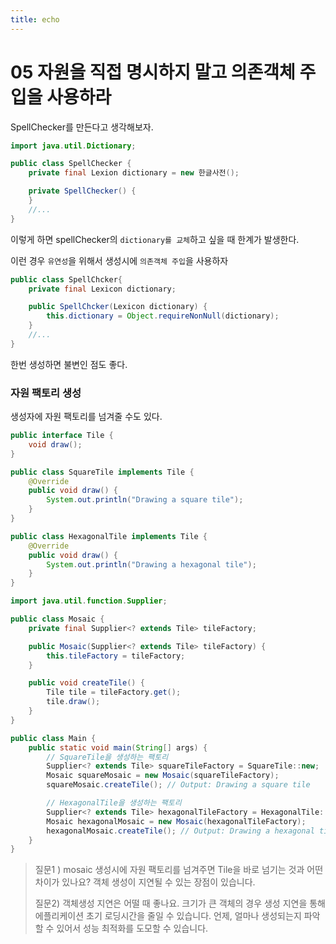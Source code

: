 ```yaml
---
title: echo
---
```

# 05 자원을 직접 명시하지 말고 의존객체 주입을 사용하라
SpellChecker를 만든다고 생각해보자.

```java
import java.util.Dictionary;

public class SpellChecker {
    private final Lexion dictionary = new 한글사전();

    private SpellChecker() {
    }
    //...
}
```
이렇게 하면 spellChecker의 `dictionary를 교체`하고 싶을 때 한계가 발생한다.

이런 경우 `유연성`을 위해서 생성시에 `의존객체 주입`을 사용하자
```java
public class SpellChcker{
    private final Lexicon dictionary;

    public SpellChcker(Lexicon dictionary) {
        this.dictionary = Object.requireNonNull(dictionary);
    }
    //...
}
```
한번 생성하면 불변인 점도 좋다.

### 자원 팩토리 생성
생성자에 자원 팩토리를 넘겨줄 수도 있다.
```java
public interface Tile {
    void draw();
}

public class SquareTile implements Tile {
    @Override
    public void draw() {
        System.out.println("Drawing a square tile");
    }
}

public class HexagonalTile implements Tile {
    @Override
    public void draw() {
        System.out.println("Drawing a hexagonal tile");
    }
}
```
```java
import java.util.function.Supplier;

public class Mosaic {
    private final Supplier<? extends Tile> tileFactory;

    public Mosaic(Supplier<? extends Tile> tileFactory) {
        this.tileFactory = tileFactory;
    }

    public void createTile() {
        Tile tile = tileFactory.get();
        tile.draw();
    }
}
```
```java
public class Main {
    public static void main(String[] args) {
        // SquareTile을 생성하는 팩토리
        Supplier<? extends Tile> squareTileFactory = SquareTile::new;
        Mosaic squareMosaic = new Mosaic(squareTileFactory);
        squareMosaic.createTile(); // Output: Drawing a square tile

        // HexagonalTile을 생성하는 팩토리
        Supplier<? extends Tile> hexagonalTileFactory = HexagonalTile::new;
        Mosaic hexagonalMosaic = new Mosaic(hexagonalTileFactory);
        hexagonalMosaic.createTile(); // Output: Drawing a hexagonal tile
    }
}
```

> 질문1 ) mosaic 생성시에 자원 팩토리를 넘겨주면 Tile을 바로 넘기는 것과 어떤 차이가 있나요?
> 객체 생성이 지연될 수 있는 장점이 있습니다.
>
> 질문2) 객체생성 지연은 어떨 때 좋나요.
> 크기가 큰 객체의 경우 생성 지연을 통해 에플리케이션 초기 로딩시간을 줄일 수 있습니다.
> 언제, 얼마나 생성되는지 파악할 수 있어서 성능 최적화를 도모할 수 있습니다.
